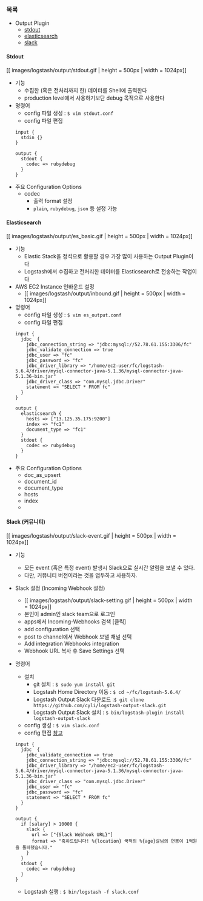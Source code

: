 ### 목록

* Output Plugin
    * [stdout](#stdout)
    * [elasticsearch](#es)
    * [slack](#slack)

<a name='stdout'></a>
#### Stdout

[[ images/logstash/output/stdout.gif | height = 500px | width = 1024px]]

* 기능
    * 수집한 (혹은 전처리까지 한) 데이터를 Shell에 출력한다
    * production level에서 사용하기보단 debug 목적으로 사용한다
* 명령어
    * config 파일 생성 : `$ vim stdout.conf`
    * config 파일 편집
    ```
    input {
      stdin {}
    }

    output {
      stdout {
        codec => rubydebug
      }
    }
    ```
* 주요 Configuration Options
    * codec
        * 출력 format 설정
        * `plain`, `rubydebug`, `json` 등 설정 가능

<a name='es'></a>
#### Elasticsearch

[[ images/logstash/output/es_basic.gif | height = 500px | width = 1024px]]

* 기능
    * Elastic Stack을 정석으로 활용할 경우 가장 많이 사용하는 Output Plugin이다
    * Logstash에서 수집하고 전처리한 데이터를 Elasticsearch로 전송하는 작업이다
* AWS EC2 Instance 인바운드 설정
    * [[ images/logstash/output/inbound.gif | height = 500px | width = 1024px]]
* 명령어
    * config 파일 생성 : `$ vim es_output.conf`
    * config 파일 편집
    ```
    input {
      jdbc  {
        jdbc_connection_string => "jdbc:mysql://52.78.61.155:3306/fc"
        jdbc_validate_connection => true
        jdbc_user => "fc"
        jdbc_password => "fc"
        jdbc_driver_library => "/home/ec2-user/fc/logstash-5.6.4/driver/mysql-connector-java-5.1.36/mysql-connector-java-5.1.36-bin.jar"
        jdbc_driver_class => "com.mysql.jdbc.Driver"
        statement => "SELECT * FROM fc"
      }
    }

    output {
      elasticsearch {
        hosts => ["13.125.35.175:9200"]
        index => "fc1"
        document_type => "fc1"
      }
      stdout {
        codec => rubydebug
      }
    }
    ```
* 주요 Configuration Options
    * doc_as_upsert
    * document_id
    * document_type
    * hosts
    * index
    * 


<a name='slack'></a>
#### Slack (커뮤니티)

[[ images/logstash/output/slack-event.gif | height = 500px | width = 1024px]]

* 기능
    * 모든 event (혹은 특정 event) 발생시 Slack으로 실시간 알림을 보낼 수 있다.
    * 다만, 커뮤니티 버전이라는 것을 염두하고 사용하자.

* Slack 설정 (Incoming Webhook 설정)

    * [[ images/logstash/output/slack-setting.gif | height = 500px | width = 1024px]]
    * 본인이 admin인 slack team으로 로그인
    * apps에서 Incoming-Webhooks 검색 [클릭]
    * add configuration 선택
    * post to channel에서 Webhook 보낼 채널 선택
    * Add integration Webhooks integration
    * Webhook URL 복사 후 Save Settings 선택

* 명령어
    * 설치
        * git 설치 : `$ sudo yum install git`
        * Logstash Home Directory 이동 : `$ cd ~/fc/logstash-5.6.4/`
        * Logstash Output Slack 다운로드 :`$ git clone https://github.com/cyli/logstash-output-slack.git`
        * Logstash Output Slack 설치 : `$ bin/logstash-plugin install logstash-output-slack`
    * config 생성 : `$ vim slack.conf`
    * config 편집 [참고](https://discuss.elastic.co/t/output-if-else-configuration-error/39869)
    ```
    input {
      jdbc  {
        jdbc_validate_connection => true
        jdbc_connection_string => "jdbc:mysql://52.78.61.155:3306/fc"
        jdbc_driver_library => "/home/ec2-user/fc/logstash-5.6.4/driver/mysql-connector-java-5.1.36/mysql-connector-java-5.1.36-bin.jar"
        jdbc_driver_class => "com.mysql.jdbc.Driver"
        jdbc_user => "fc"
        jdbc_password => "fc"
        statement => "SELECT * FROM fc"
      }
    }

    output {
      if [salary] > 10000 {
        slack {
          url => ["{Slack Webhook URL}"]
          format => "축하드립니다! %{location} 국적의 %{age}살님의 연봉이 1억원을 돌파했습니다."
        }
      }
      stdout {
        codec => rubydebug
      }
    }
    ```
    * Logstash 실행 : `$ bin/logstash -f slack.conf`